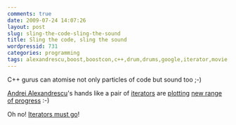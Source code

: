 ```yaml
---
comments: true
date: 2009-07-24 14:07:26
layout: post
slug: sling-the-code-sling-the-sound
title: Sling the code, sling the sound
wordpressid: 731
categories: programming
tags: alexandrescu,boost,boostcon,c++,drum,drums,google,iterator,movie,programming,range,stl,video,youtube
---
```


C++ gurus can atomise not only particles of code but sound too ;-)






[Andrei Alexandrescu](http://erdani.org/)'s hands like a pair of [iterators](http://www.sgi.com/tech/stl/Iterators.html) are [plotting](http://www.boostcon.com/community/wiki/show/private/2009/) [new range of progress](http://www.boostcon.com/site-media/var/sphene/sphwiki/attachment/2009/05/08/iterators-must-go.pdf) :-)





Oh no! [Iterators must go](http://www.digitalmars.com/d/archives/digitalmars/D/Iterators_Must_Go_89524.html)!

